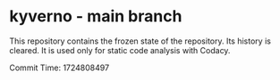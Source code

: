 # kyverno - main branch

This repository contains the frozen state of the repository.
Its history is cleared. It is used only for static code
analysis with Codacy.

Commit Time: 1724808497